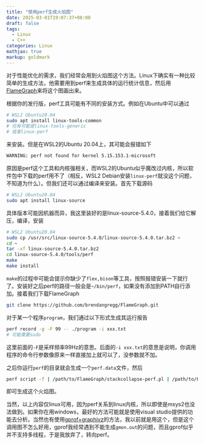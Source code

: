 ```yaml
---
title: "使用perf生成火焰图"
date: 2025-03-01T19:07:37+08:00
draft: false
tags:
  - Linux
  - C++
categories: Linux
mathjax: true
markup: goldmark
---
```


对于性能优化的需求，我们经常会用到火焰图这个方法。Linux下确实有一种比较简单的生成方法，他需要用到perf来生成具体的运行统计信息，然后用[FlameGraph](https://github.com/brendangregg/FlameGraph)来将这个图画出来。

根据你的发行版，perf工具可能有不同的安装方式。例如在Ubuntu中可以通过

```bash
# WSL2 Ubuntu20.04
sudo apt install linux-tools-common
# 也有可能是linux-tools-generic
# 或者linux-perf
```

来安装。但是在WSL2的Ubuntu 20.04上，其可能会报错如下

```bash
WARNING: perf not found for kernel 5.15.153.1-microsoft
```

原因是perf这个工具和内核强相关，而WSL2的Ubuntu似乎魔改过内核，所以软件包中下载的perf用不了（相反，WSL2 Debian安装`linux-perf`就没这个问题，不知道为什么）。但我们还可以通过编译来安装。首先下载源码

```bash
# WSL2 Ubuntu20.04
sudo apt install linux-source
```

具体版本可能因机器而异，我这里装好的是linux-source-5.4.0，接着我们给它解压，编译，安装

```bash
# WSL2 Ubuntu20.04
sudo cp /usr/src/linux-source-5.4.0/linux-source-5.4.0.tar.bz2 ~
cd ~
tar -xf linux-source-5.4.0.tar.bz2
cd linux-source-5.4.0/tools/perf
make
make install
```

`make`的过程中可能会提示你缺少了`flex,bison`等工具，按照报错安装一下就行了。安装好之后perf的路径一般会是`~/bin/perf`，如果没有添加到PATH自行添加。接着我们下载FlameGraph

```bash
git clone https://github.com/brendangregg/FlameGraph.git
```

对于某一个程序`program`，我们通过以下形式生成其运行报告

```bash
perf record -g -F 99 -- ./program -i xxx.txt
# 可能需要sudo
```

这里前面的`-F`是采样频率99Hz的意思。后面的`-i xxx.txt`的意思是说明，你调用程序的命令行参数像原来一样直接加上就可以了，没参数就不加。

之后你运行`perf`的目录就会生成一个`perf.data`文件，然后

```bash
perf script -f | /path/to/FlameGraph/stackcollapse-perf.pl | /path/to/FlameGraph/flamegraph.pl > flame.svg
```

即可生成这个火焰图。

当然，以上内容仅linux可用，因为perf关系到linux内核，所以即使是msys2也没法做到。如果你在用windows，最好的方法可能就是使用visual studio提供的功能去分析。当然也有使用[gprof+graphivz](https://www.cnblogs.com/lidabo/p/15855580.html)的方法，我以前就是用这个，但是这个调用图不怎么好用，gprof我经常遇到不能生成`gmon.out`的问题，而且gprof似乎并不支持多线程，于是我放弃了，转向perf。
